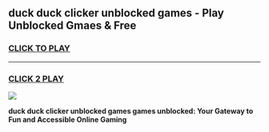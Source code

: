 
## duck duck clicker unblocked games - Play Unblocked Gmaes & Free
<h3>
<a href="https://news.freeplayer.one?title=duck_duck_clicker_unblocked_games&ref=23F">CLICK TO PLAY</a></h3>
<hr>

<h3>
<a href="https://news.freeplayer.one?title=duck_duck_clicker_unblocked_games&ref=23F">CLICK 2 PLAY</a>
  
</h3>

<a href="https://news.freeplayer.one?title=duck_duck_clicker_unblocked_games&ref=23F/"><img src="https://clearcache.store/games.png"></a>


**duck duck clicker unblocked games games unblocked: Your Gateway to Fun and Accessible Online Gaming**
